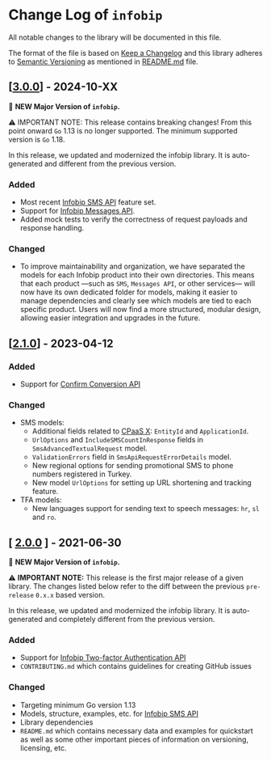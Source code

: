 # Change Log of `infobip`

All notable changes to the library will be documented in this file.

The format of the file is based on [Keep a Changelog](http://keepachangelog.com/)
and this library adheres to [Semantic Versioning](http://semver.org/) as mentioned in [README.md][readme] file.

## [[3.0.0](https://github.com/infobip/infobip-api-go-client/releases/tag/3.0.0)] - 2024-10-XX

🎉 **NEW Major Version of `infobip`.**

⚠ IMPORTANT NOTE: This release contains breaking changes! From this point onward `Go` 1.13 is no longer supported. The minimum supported version is `Go` 1.18.

In this release, we updated and modernized the infobip library. It is auto-generated and different from the previous version.

### Added
* Most recent [Infobip SMS API](https://www.infobip.com/docs/api/channels/sms) feature set.
* Support for [Infobip Messages API](https://www.infobip.com/docs/api/platform/messages-api).
* Added mock tests to verify the correctness of request payloads and response handling.

### Changed
* To improve maintainability and organization, we have separated the models for each Infobip product into their own directories. This means that each product —such as `SMS`, `Messages API`, or other services— will now have its own dedicated folder for models, making it easier to manage dependencies and clearly see which models are tied to each specific product. Users will now find a more structured, modular design, allowing easier integration and upgrades in the future.

## [[2.1.0](https://github.com/infobip/infobip-api-go-client/releases/tag/2.1.0)] - 2023-04-12

### Added
- Support for [Confirm Conversion API](https://www.infobip.com/docs/api/channels/sms/sms-messaging/outbound-sms/log-end-tag)

### Changed
- SMS models:
    - Additional fields related to [CPaaS X](https://www.infobip.com/docs/cpaas-x): `EntityId` and `ApplicationId`.
    - `UrlOptions` and `IncludeSMSCountInResponse` fields in `SmsAdvancedTextualRequest` model.
    - `ValidationErrors` field in `SmsApiRequestErrorDetails` model.
    - New regional options for sending promotional SMS to phone numbers registered in Turkey.
    - New model `UrlOptions` for setting up URL shortening and tracking feature.
- TFA models:
    - New languages support for sending text to speech messages: `hr`, `sl` and `ro`.


## [ [2.0.0](https://github.com/infobip/infobip-api-go-client/releases/tag/2.0.0) ] - 2021-06-30

🎉 **NEW Major Version of `infobip`.**

⚠ **IMPORTANT NOTE:** This release is the first major release of a given library.
The changes listed below refer to the diff between the previous `pre-release` `0.x.x` based version.

In this release, we updated and modernized the infobip library. It is auto-generated and completely different from the previous version.

### Added
- Support for [Infobip Two-factor Authentication API](https://www.infobip.com/docs/api#channels/sms/send-2fa-pin-code-over-sms)
- `CONTRIBUTING.md` which contains guidelines for creating GitHub issues

### Changed
- Targeting minimum Go version 1.13
- Models, structure, examples, etc. for [Infobip SMS API](https://www.infobip.com/docs/api#channels/sms)
- Library dependencies
- `README.md` which contains necessary data and examples for quickstart as well as some other important pieces of information on versioning, licensing, etc.

[readme]: README.mustache

